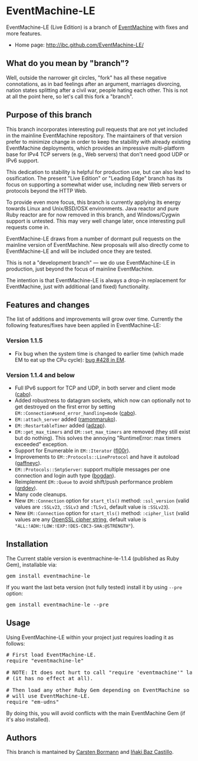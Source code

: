 # EventMachine-LE #

EventMachine-LE (Live Edition) is a branch of [EventMachine](http://github.com/eventmachine/eventmachine) with fixes and more features.

* Home page: http://ibc.github.com/EventMachine-LE/


## What do you mean by "branch"? ##

Well, outside the narrower git circles, "fork" has all these negative
connotations, as in bad feelings after an argument, marriages
divorcing, nation states splitting after a civil war, people hating
each other.  This is not at all the point here, so let's call this
fork a "branch".

## Purpose of this branch ##

This branch incorporates interesting pull requests that are not yet
included in the mainline EventMachine repository.  The maintainers of
that version prefer to minimize change in order to keep the stability
with already existing EventMachine deployments, which provides an
impressive multi-platform base for IPv4 TCP servers (e.g., Web
servers) that don't need good UDP or IPv6 support.

This dedication to stability is helpful for production use, but can
also lead to ossification.  The present "Live Edition" or "Leading
Edge" branch has its focus on supporting a somewhat wider use,
including new Web servers or protocols beyond the HTTP Web.

To provide even more focus, this branch is currently applying its
energy towards Linux and Unix/BSD/OSX environments.  Java reactor and
pure Ruby reactor are for now removed in this branch, and
Windows/Cygwin support is untested.  This may very well change later,
once interesting pull requests come in.

EventMachine-LE draws from a number of dormant pull requests on the
mainline version of EventMachine.  New proposals will also directly
come to EventMachine-LE and will be included once they are tested.

This is not a "development branch" — we do use EventMachine-LE in production,
just beyond the focus of mainline EventMachine.

The intention is that EventMachine-LE is always a drop-in replacement
for EventMachine, just with additional (and fixed) functionality.


## Features and changes ##

The list of additions and improvements will grow over time. Currently the following features/fixes have been applied in EventMachine-LE:


### Version 1.1.5

* Fix bug when the system time is changed to earlier time (which made EM to eat up the CPu cycle): [bug #428 in EM](https://github.com/eventmachine/eventmachine/issues/428#issuecomment-15760612).

### Version 1.1.4 and below

* Full IPv6 support for TCP and UDP, in both server and client mode ([cabo]([https://github.com/eventmachine/eventmachine/pull/297)).
* Added robustness to datagram sockets, which now can optionally not to get destroyed on the first error by setting `EM::Connection#send_error_handling=mode` ([cabo]([https://github.com/eventmachine/eventmachine/pull/297)).
* `EM::attach_server` added ([ramonmaruko](https://github.com/eventmachine/eventmachine/pull/271)).
* `EM::RestartableTimer` added ([adzap](https://github.com/eventmachine/eventmachine/pull/114)).
* `EM::get_max_timers` and `EM::set_max_timers` are removed (they still exist but do nothing). This solves the annoying "RuntimeError: max timers exceeded" exception.
* Support for Enumerable in `EM::Iterator` ([fl00r](https://github.com/eventmachine/eventmachine/pull/300)).
* Improvements to `EM::Protocols::LineProtocol` and have it autoload ([gaffneyc](https://github.com/eventmachine/eventmachine/pull/151)).
* `EM::Protocols::SmtpServer`: support multiple messages per one connection and login auth type ([bogdan](https://github.com/eventmachine/eventmachine/pull/288)).
* Reimplement `EM::Queue` to avoid shift/push performance problem ([grddev](https://github.com/eventmachine/eventmachine/pull/311)).
* Many code cleanups.
* New `EM::Connection` option for `start_tls()` method: `:ssl_version` (valid values are `:SSLv23`, `:SSLv3` and `:TLSv1`, default value is `:SSLv23`).
* New `EM::Connection` option for `start_tls()` method: `:cipher_list` (valid values are any [OpenSSL cipher string](http://www.openssl.org/docs/apps/ciphers.html#CIPHER_LIST_FORMAT), default value is `"ALL:!ADH:!LOW:!EXP:!DES-CBC3-SHA:@STRENGTH"`).


## Installation ##

The Current stable version is eventmachine-le-1.1.4 (published as Ruby Gem), installable via:
<pre>
gem install eventmachine-le
</pre>

If you want the last beta version (not fully tested) install it by using `--pre` option:
<pre>
gem install eventmachine-le --pre
</pre>


## Usage ##

Using EventMachine-LE within your project just requires loading it as follows:
<pre>
# First load EventMachine-LE.
require "eventmachine-le"

# NOTE: It does not hurt to call "require 'eventmachine'" later
# (it has no effect at all).

# Then load any other Ruby Gem depending on EventMachine so it
# will use EventMachine-LE.
require "em-udns"
</pre>

By doing this, you will avoid conflicts with the main EventMachine Gem (if it's also installed).


## Authors ##

This branch is mantained by [Carsten Bormann](https://github.com/cabo) and [Iñaki Baz Castillo](https://github.com/ibc).
